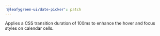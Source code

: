 ```yaml
---
'@leafygreen-ui/date-picker': patch
---
```


Applies a CSS transition duration of 100ms to enhance the hover and focus styles on calendar cells.